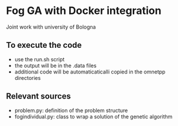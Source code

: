 # Fog GA with Docker integration
Joint work with university of Bologna
## To execute the code
- use the run.sh script
- the output will be in the .data files
- additional code will be automaticaticalli copied in the omnetpp directories
## Relevant sources
- problem.py: definition of the problem structure
- fogindividual.py: class to wrap a solution of the genetic algorithm
